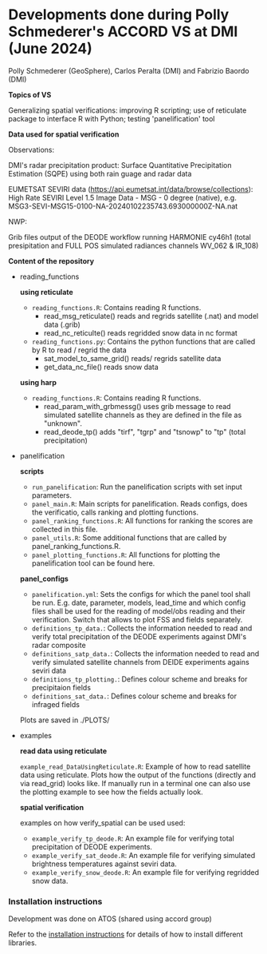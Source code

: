 # Developments done during Polly Schmederer's ACCORD VS at DMI (June 2024)

Polly Schmederer (GeoSphere), Carlos Peralta (DMI) and Fabrizio Baordo (DMI)

**Topics of VS**

Generalizing spatial verifications: improving R scripting; use of reticulate package to interface R with Python; testing 'panelification' tool

**Data used for spatial verification**

Observations:
  
  DMI's radar precipitation product: Surface Quantitative Precipitation Estimation (SQPE) using both rain guage and radar data

  EUMETSAT SEVIRI data (https://api.eumetsat.int/data/browse/collections): High Rate SEVIRI Level 1.5 Image Data - MSG - 0 degree (native), e.g. MSG3-SEVI-MSG15-0100-NA-20240102235743.693000000Z-NA.nat

NWP:

  Grib files output of the DEODE workflow running HARMONIE cy46h1 (total presipitation and FULL POS simulated radiances channels WV_062 & IR_108)

**Content of the repository**

* reading_functions
  
  **using reticulate**
  
  - ``reading_functions.R``: Contains reading R functions.
    - read_msg_reticulate() reads and regrids satellite (.nat) and model data (.grib)
    - read_nc_reticulte() reads regridded snow data in nc format
  - ``reading_functions.py``: Contains the python functions that are called by R to read / regrid the data
    - sat_model_to_same_grid() reads/ regrids satellite data
    - get_data_nc_file() reads snow data
    
  **using harp**
  - ``reading_functions.R``:  Contains reading R functions.
    - read_param_with_grbmessg() uses grib message to read simulated satellite channels as they are defined in the file as "unknown".
    - read_deode_tp() adds "tirf", "tgrp" and "tsnowp" to "tp" (total precipitation)
    
* panelification
  
  **scripts**
  - ``run_panelification``: Run the panelification scripts with set input parameters.
  - ``panel_main.R``: Main scripts for panelification. Reads configs, does the verificatio, calls ranking and plotting functions.
  - ``panel_ranking_functions.R``: All functions for ranking the scores are collected in this file.
  - ``panel_utils.R``: Some additional functions that are called by panel_ranking_functions.R.
  - ``panel_plotting_functions.R``: All functions for plotting the panelification tool can be found here.
    
  **panel_configs**
  - ``panelification.yml``: Sets the configs for which the panel tool shall be run.
    E.g. date, parameter, models, lead_time and which config files shall be used for the reading of model/obs reading and their verification.
    Switch that allows to plot FSS and fields separately.
  - ``definitions_tp_data.``: Collects the information needed to read and verify total precipitation of the DEODE experiments against DMI's radar composite
  - ``definitions_satp_data.``: Collects the information needed to read and verify simulated satellite channels from DEIDE experiments agains seviri data 
  - ``definitions_tp_plotting.``: Defines colour scheme and breaks for precipitaion fields
  - ``definitions_sat_data.``: Defines colour scheme and breaks for infraged fields
  
  Plots are saved in ./PLOTS/
      
* examples

  **read data using reticulate**
  
  ``example_read_DataUsingReticulate.R``: Example of how to read satellite data using reticulate. Plots how the output of the functions (directly and via read_grid) looks like.
  If manually run in a terminal one can also use the plotting example to see how the fields actually look.
  
  **spatial verification**
  
  examples on how verify_spatial can be used used:
  - ``example_verify_tp_deode.R``: An example file for verifying total precipitation of DEODE experiments.
  - ``example_verify_sat_deode.R``: An example file for verifying simulated brightness temperatures against seviri data.
  - ``example_verify_snow_deode.R``: An example file for verifying regridded snow data.
   
     
### Installation instructions

Development was done on ATOS (shared using accord group)

Refer to the [installation instructions](INSTALLATION.md) for details of how to install different libraries.
